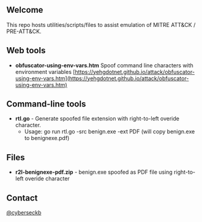 ## Welcome

This repo hosts utilities/scripts/files to assist emulation of MITRE ATT&CK / PRE-ATT&CK.


## Web tools

* **obfuscator-using-env-vars.htm** Spoof command line characters with environment variables [https://yehgdotnet.github.io/attack/obfuscator-using-env-vars.htm](https://yehgdotnet.github.io/attack/obfuscator-using-env-vars.htm)

## Command-line tools

* **rtl.go**  - Generate spoofed file extension with right-to-left overide character.
  * Usage: go run rtl.go -src benign.exe -ext PDF (will copy benign.exe to benignexe.pdf)

## Files

* **r2l-benignexe-pdf.zip** -  benign.exe spoofed as PDF file using right-to-left overide character

## Contact

[@cyberseckb](https://twitter.com/CyberSecKB)
